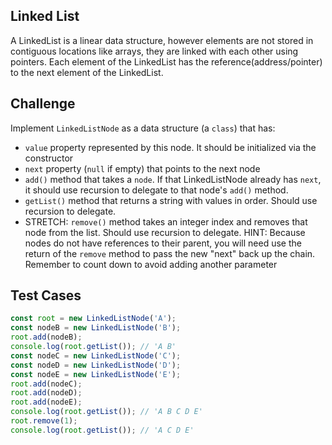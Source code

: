 Linked List
---

A LinkedList is a linear data structure, however elements are not stored in contiguous locations like arrays, they are linked with each other using pointers. Each element of the LinkedList has the reference(address/pointer) to the next element of the LinkedList.

## Challenge

Implement `LinkedListNode` as a data structure (a `class`) that has:
- `value` property represented by this node. It should be initialized via the constructor
- `next` property (`null` if empty) that points to the next node
- `add()` method that takes a `node`. If that LinkedListNode already has `next`, it should use recursion to delegate to that node's `add()` method.
- `getList()` method that returns a string with values in order. Should use recursion to delegate.
- STRETCH: `remove()` method takes an integer index and removes that node from the list. Should use recursion to delegate. HINT: Because nodes do not have references to their parent, you will need use the return of the `remove` method to pass the new "next" back up the chain. Remember to count down to avoid adding another parameter

## Test Cases

```js
const root = new LinkedListNode('A');
const nodeB = new LinkedListNode('B');
root.add(nodeB);
console.log(root.getList()); // 'A B'
const nodeC = new LinkedListNode('C');
const nodeD = new LinkedListNode('D');
const nodeE = new LinkedListNode('E');
root.add(nodeC);
root.add(nodeD);
root.add(nodeE);
console.log(root.getList()); // 'A B C D E'
root.remove(1);
console.log(root.getList()); // 'A C D E'
```